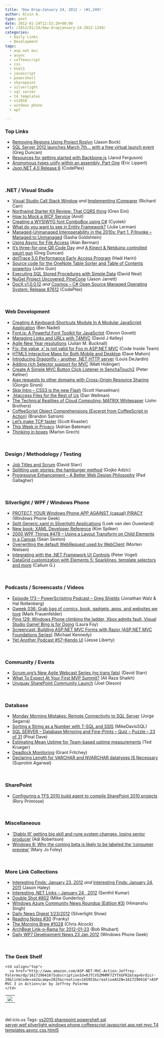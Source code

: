```yaml
---
title: 'Dew Drop–January 24, 2012 – (#1,249)'
author: Alvin A.
type: post
date: 2012-01-24T12:52:20+00:00
url: /2012/01/24/dew-dropjanuary-24-2012-1249/
categories:
  - Daily Links
  - Development
tags:
  - asp.net mvc
  - async
  - coffeescript
  - css
  - html5
  - javascript
  - powershell
  - sharepoint
  - silverlight
  - sql server
  - t4 templates
  - vs2010
  - windows phone
  - wpf

---
```

### <a name="top"></a>Top Links

  * [Removing Regions Using Project Roslyn][1] (Jason Bock)
  * [SQL Server 2012 launches March 7th&#8230; with a free virtual launch event][2] (Greg Duncan)
  * [Resources for getting started with Backbone.js][3] (Jarod Ferguson)
  * [Anonymous types unify within an assembly, Part One][4] (Eric Lippert)
  * <a href="http://json.codeplex.com/releases/view/80975" target="_blank">Json.NET 4.0 Release 6</a> (CodePlex)

&#160;

### <a name="dotnet"></a>.NET / Visual Studio

  * [Visual Studio Call Stack Window][5] _and_ [Implementing IComparer][6] (Richard Carr)
  * [Northwind Starter Kit Review: That CQRS thing][7] (Oren Eini)
  * [How to Mock a WCF Service][8] (Amit)
  * [Creating a WYSIWYG font ComboBox using C#][9] (Cyotek)
  * [What do you want to see in Entity Framework?][10] (Julie Lerman)
  * [Managed-Unmanaged Interoperability in the 2010s: Part 1, P/Invoke – Managed to Unmanaged][11] (Sasha Goldshtein)
  * <a href="http://blogs.msdn.com/b/csharpfaq/archive/2012/01/23/using-async-for-file-access-alan-berman.aspx" target="_blank">Using Async for File Access</a> (Alan Berman)
  * [It&#8217;s three-for-one QR Code Day][12] _and_ [A Kinect & Netduino controlled squirt gun][13] (Greg Duncan)
  * [dotTrace 5.0 Performance Early Access Program][14] (Hadi Hariri)
  * [Source code for the OneNote Table Sorter and Table of Contents powertoy][15] (John Guin)
  * [Executing SQL Stored Procedures with Simple.Data][16] (David Neal)
  * [NuGet Project Uncovered: PineCone][17] (Jason Jarrett)
  * <a href="http://docx.codeplex.com/releases/view/80870" target="_blank">DocX v1.0.0.12</a>&#160;_and_&#160;<a href="http://cosmos.codeplex.com/releases/view/80947" target="_blank">Cosmos &#8211; C# Open Source Managed Operating System: Release 87612</a> (CodePlex)

&#160;

### <a name="web"></a>Web Development

  * [Creating A Keyboard-Shortcuts Module In A Modular JavaScript Application][18] (Ben Nadel)
  * [Font.js: A Powerful Font Toolkit for JavaScript][19] (Devon Govett)
  * [Managing Links and URLs with T4MVC][20] (David J Kelley)
  * [Agile New Year resolutions][21] (Julian M. Bucknall)
  * [Fix: the value ‚x‘ is not valid for Foo in ASP.NET MVC][22] (Code Inside Team)
  * [HTML5 Interactive Maps for Both Mobile and Desktop][23] (Dave Mahon)
  * [Introducing Dragonfly – another .NET HTTP server][24] (Louis DeJardin)
  * [Adding rich Selector support for MVC][25] (Matt Hidinger)
  * [Create A Simple MVC Button Click Listener in SenchaTouch2][26] (Peter Kellner)
  * [Ajax requests to other domains with Cross-Origin Resource Sharing][27] (Giorgio Sironi)
  * [Skip Intro &#8211; CSS3 is the new Flash][28] (Scott Hanselman)
  * [.htaccess Files for the Rest of Us][29] (Dan Wellman)
  * [The Technical Realities of Cloud Computing: MATRIX Whitepaper][30] (John Brothers)
  * [CoffeeScript Object Comprehensions (Excerpt from CoffeeScript in Action)][31] (Brandon Satrom)
  * [Let&#8217;s make TCP faster][32] (Scott Knaster)
  * [This Week in Privacy][33] (Adrian Bateman)
  * [Thinking in boxes][34] (Marlon Grech)

&#160;

### <a name="design"></a>Design / Methodology / Testing

  * [Job Titles and Scrum][35] (David Starr)
  * [Splitting user stories: the hamburger method][36] (Gojko Adzic)
  * [Progressive Enhancement – A Better Web Design Philosophy][37] (Pad Gallagher)

&#160;

### <a name="silverlight"></a>Silverlight / WPF / Windows Phone

  * [PROTECT YOUR Windows Phone APP AGAINST (casual) PIRACY][38] (Windows Phone Geek)
  * [Split Generic.xaml in Silverlight Applications][39] (Loek van den Ouweland)
  * [New book: XAML Developer Reference][40] (Kim Spilker)
  * <a href="http://wpf.2000things.com/2012/01/24/479-using-a-layout-transform-on-child-elements-in-a-canvas/" target="_blank">2000 WPF Things #479 – Using a Layout Transform on Child Elements in a Canvas</a> (Sean Sexton)
  * [Overwriting the default WebRequest used by WebClient][41] (Morten Nielsen)
  * [Integrating with the .NET Framework UI Controls][42] (Peter Vogel)
  * [DataGrid customization with Elements 5: Sparklines, template selectors and more][43] (Callum G.)

&#160;

### <a name="podcasts"></a>Podcasts / Screencasts / Videos

  * [Episode 173 &#8211; PowerScripting Podcast &#8211; Greg Shields][44] (Jonathan Walz & Hal Rottenberg)
  * [Gweek 036: Grab bag of comics, book, gadgets, apps, and websites we love][45] (Mark Frauenfelder)
  * [Ping 129: Windows Phone climbing the ladder, Xbox admits fault, Visual Studio Game! Bing is for Doing][46] (Laura Foy)
  * [Screencast: Building ASP.NET MVC Forms with Razor (ASP.NET MVC Foundations Series)][47] (Michael Kennedy)
  * [Yet Another Podcast #57–Kendo UI][48] (Jesse Liberty)

&#160;

### <a name="events"></a>Community / Events

  * [Scrum.org’s New Agile Webcast Series (no trans fats)][49] (David Starr)
  * [What To Expect At Your First MVP Summit?][50] (Ali Raza Shaikh)
  * [Uruguay SharePoint Community Launch][51] (Joel Oleson)

&#160;

### <a name="sql"></a>Database

  * [Monday Morning Mistakes: Remote Connectivity to SQL Server][52] (Jorge Segarra)
  * [Sorting a String as a Number with T-SQL and SSIS][53] (MikeDavisSQL)
  * [SQL SERVER – Database Mirroring and Fine-Prints – Quiz – Puzzle – 23 of 31][54] (Pinal Dave)
  * [Estimating Mean Uptime for Team-based uptime measurements][55] (Ted Krueger)
  * [Deadlock Monitoring][56] (Grant Fritchey)
  * [Declaring Length for VARCHAR and NVARCHAR datatypes IS Necessary][57] (Suprotim Agarwal)

&#160;

### SharePoint

  * [Configuring a TFS 2010 build agent to compile SharePoint 2010 projects][58] (Rory Primrose)

&#160;

### <a name="misc"></a>Miscellaneous

  * [&#8216;Diablo III&#8217; getting big skill and rune system changes, losing senior producer][59] (Adi Robertson)
  * [Windows 8: Why the coming beta is likely to be labeled the &#8216;consumer preview&#8217;][60] (Mary Jo Foley)

&#160;

### <a name="links"></a>More Link Collections

  * [Interesting Finds: January 23, 2012][61] _and_ [Interesting Finds: January 24, 2011][62] (Jason Haley)
  * [Interesting .NET Links – January 24 , 2012][63] (Senthil Kumar)
  * [Double Shot #802][64] (Mike Gunderloy)
  * [Windows Azure Community News Roundup (Edition #3)][65] (Himanshu Singh)
  * [Daily News Digest 1/23/2012][66] (Silverlight Show)
  * [Reading Notes #30][67] (Franky)
  * [The Morning Brew #1028][68] (Chris Alcock)
  * [ArchBeat Link-o-Rama for 2012-01-23][69] (Bob Rhubart)
  * [Daily WP7 Development News 23 Jan 2012][70] (Windows Phone Geek)

&#160;

### <a name="shelf"></a>The Geek Shelf

<table border="0" cellspacing="0" cellpadding="0">
  <tr>
    <td>
      <img data-recalc-dims="1" decoding="async" src="https://i0.wp.com/ecx.images-amazon.com/images/I/51j-CeL%252B8uL._SL160_.jpg?w=660" />
    </td>
    
    <td valign="top">
      <a href="http://www.amazon.com/ASP-NET-MVC-Action-Jeffrey-Palermo/dp/1617290416?SubscriptionId=0JTCV5ZMHMF7ZYTXGFR2&tag=brdicr-20&linkCode=xm2&camp=2025&creative=165953&creativeASIN=1617290416">ASP.NET MVC 3 in Action</a> by Jeffrey Palermo
    </td>
  </tr>
</table>

&#160;

<div style="padding-bottom: 0px; margin: 0px; padding-left: 0px; padding-right: 0px; display: inline; float: none; padding-top: 0px" id="scid:0767317B-992E-4b12-91E0-4F059A8CECA8:1a3f9a0f-e2e5-4c41-a34b-989df5cc1270" class="wlWriterEditableSmartContent">
  del.icio.us Tags: <a href="http://del.icio.us/popular/vs2010" rel="tag">vs2010</a>,<a href="http://del.icio.us/popular/sharepoint" rel="tag">sharepoint</a>,<a href="http://del.icio.us/popular/powershell" rel="tag">powershell</a>,<a href="http://del.icio.us/popular/sql+server" rel="tag">sql server</a>,<a href="http://del.icio.us/popular/wpf" rel="tag">wpf</a>,<a href="http://del.icio.us/popular/silverlight" rel="tag">silverlight</a>,<a href="http://del.icio.us/popular/windows+phone" rel="tag">windows phone</a>,<a href="http://del.icio.us/popular/coffeescript" rel="tag">coffeescript</a>,<a href="http://del.icio.us/popular/javascript" rel="tag">javascript</a>,<a href="http://del.icio.us/popular/asp.net+mvc" rel="tag">asp.net mvc</a>,<a href="http://del.icio.us/popular/T4+templates" rel="tag">T4 templates</a>,<a href="http://del.icio.us/popular/async" rel="tag">async</a>,<a href="http://del.icio.us/popular/css" rel="tag">css</a>,<a href="http://del.icio.us/popular/html5" rel="tag">html5</a>
</div>

 [1]: http://www.jasonbock.net/JB/Default.aspx?blog=entry.0db303ac35dd4a29846467a48d5d7e03
 [2]: http://coolthingoftheday.blogspot.com/2012/01/sql-server-2012-launches-march-7th-with.html
 [3]: http://feedproxy.google.com/~r/ElegantCode/~3/DfpysudhRCk/
 [4]: http://blogs.msdn.com/b/ericlippert/archive/2012/01/23/anonymous-types-unify-within-an-assembly.aspx
 [5]: http://feedproxy.google.com/~r/BlackwaspLatestAdditions/~3/OPEQNcYNvYY/CallStack.aspx
 [6]: http://feedproxy.google.com/~r/BlackwaspLatestAdditions/~3/iPnKGlVBJ08/IComparer.aspx
 [7]: http://feedproxy.google.com/~r/AyendeRahien/~3/pb6OFheoa2k/northwind-starter-kit-review-that-cqrs-thing
 [8]: http://www.codeproject.com/Articles/318260/How-to-Mock-a-WCF-Service
 [9]: http://www.codeproject.com/Articles/318174/Creating-a-WYSIWYG-font-ComboBox-using-Csharp
 [10]: http://thedatafarm.com/blog/data-access/what-do-you-want-to-see-in-entity-framework/
 [11]: http://blogs.microsoft.co.il/blogs/sasha/archive/2012/01/24/managed-unmanaged-interoperability-in-the-2010s-part-1-p-invoke-managed-to-unmanaged.aspx
 [12]: http://channel9.msdn.com/coding4fun/blog/Its-three-for-one-QR-Code-Day
 [13]: http://channel9.msdn.com/coding4fun/kinect/A-Kinect--Netduino-controlled-squirt-gun
 [14]: http://blogs.jetbrains.com/dotnet/2012/01/dottrace-50-performance-early-access-program/
 [15]: http://blogs.msdn.com/b/johnguin/archive/2012/01/23/source-code-for-the-onenote-table-sorter-and-table-of-contents-powertoy.aspx
 [16]: http://feedproxy.google.com/~r/FreshBrewedCode/~3/pz5VLRveo9Q/
 [17]: http://feedproxy.google.com/~r/ElegantCode/~3/kSYlkO9Roug/
 [18]: http://www.bennadel.com/blog/2318-Creating-A-Keyboard-Shortcuts-Module-In-A-Modular-JavaScript-Application.htm
 [19]: http://badassjs.com/post/16355968400
 [20]: http://www.vnext.org/managing-links-and-urls-with-t4mvc
 [21]: http://blog.boyet.com/blog/blog/agile-new-year-resolutions/
 [22]: http://feedproxy.google.com/~r/Code-InsideBlogInternational/~3/VS5ienfqj6I/
 [23]: http://feedproxy.google.com/~r/AjaxBestiary/~3/DHlPjAd_NOc/
 [24]: http://whereslou.com/2012/01/24/introducing-dragonfly-another-net-http-server
 [25]: http://feedproxy.google.com/~r/mhidinger/~3/yo6LXeNygqw/adding-rich-selector-support-for-mvc.aspx
 [26]: http://feedproxy.google.com/~r/Peterkellnernet/~3/E80PpvEpFvI/
 [27]: http://feeds.dzone.com/~r/zones/css/~3/bvufXAYhEV0/ajax-requests-other-domains
 [28]: http://feedproxy.google.com/~r/ScottHanselman/~3/w7iCDUu7Tcw/SkipIntroCSS3IsTheNewFlash.aspx
 [29]: http://feedproxy.google.com/~r/nettuts/~3/0tRWn4s8wo4/
 [30]: http://blog.matrixresources.com/blog/technical-realities-cloud-computing-matrix-whitepaper
 [31]: http://feedproxy.google.com/~r/userinexperience/tYGT/~3/Zh7LnA1SU8M/
 [32]: http://feedproxy.google.com/~r/blogspot/Dcni/~3/KKlbigDkdvE/lets-make-tcp-faster.html
 [33]: http://blogs.msdn.com/b/ie/archive/2012/01/23/this-week-in-privacy.aspx
 [34]: http://marlongrech.wordpress.com/2012/01/23/thinking-in-boxes/
 [35]: http://feedproxy.google.com/~r/ElegantCode/~3/gm3MOx8FDhI/
 [36]: http://gojko.net/2012/01/23/splitting-user-stories-the-hamburger-method/
 [37]: http://expressioniq.com/?p=3550
 [38]: http://feedproxy.google.com/~r/Windowsphonegeek/~3/jIiXaSNLH5E/PROTECT-YOUR-Windows-Phone-APP-AGAINST--casual--PIRACY
 [39]: http://loekvandenouweland.com/index.php/2012/01/split-generic-xaml-in-silverlight-applications/
 [40]: http://blogs.msdn.com/b/microsoft_press/archive/2012/01/24/new-book-xaml-developer-reference.aspx
 [41]: http://www.sharpgis.net/post.aspx?id=70379c8d-b4f1-4ab9-8c8f-7b4feda73918
 [42]: http://visualstudiomagazine.com/articles/2012/01/23/integrating-with-the-net-framework-ui-controls.aspx
 [43]: http://www.mindscapehq.com/blog/index.php/2012/01/23/datagrid-customization-with-elements-5-sparklines-template-selectors-and-more/
 [44]: http://feedproxy.google.com/~r/Powerscripting/~3/4YtrZnVf_Bs/episode-173-power-scripting-podcast-greg-shields
 [45]: http://gweek.net/
 [46]: http://channel9.msdn.com/Shows/PingShow/Ping-129-Windows-Phone-climbing-the-ladder-Xbox-admits-fault-Visual-Studio-Game
 [47]: http://feedproxy.google.com/~r/MichaelCKennedysWeblog/~3/L2EbJ2A3Sic/ScreencastBuildingASPNETMVCFormsWithRazorASPNETMVCFoundationsSeries.aspx
 [48]: http://feedproxy.google.com/~r/JesseLiberty-SilverlightGeek/~3/_z42LvHCim0/
 [49]: http://feedproxy.google.com/~r/ElegantCode/~3/aZP-DKEqcMU/
 [50]: http://feedproxy.google.com/~r/microsoft_feed/~3/VPPUBqL6oVk/
 [51]: http://feedproxy.google.com/~r/JoelsSharepointLand/~3/aobUK2dU-J4/ViewPost.aspx
 [52]: http://feedproxy.google.com/~r/sqlserverpedia/~3/8gy_g9Ho5Go/
 [53]: http://feedproxy.google.com/~r/sqlserverpedia/~3/6SbZOZaVaFc/
 [54]: http://blog.sqlauthority.com/2012/01/24/sql-server-database-mirroring-and-fine-prints-quiz-puzzle-23-of-31/
 [55]: http://blogs.lessthandot.com/index.php/DataMgmt/DBAdmin/estimating-mean-uptime-for-team
 [56]: http://feedproxy.google.com/~r/sqlserverpedia/~3/sRIFie04sa4/
 [57]: http://feedproxy.google.com/~r/sqlservercurry/blog/~3/hg4BVXW7Qs0/declaring-length-for-varchar-and.html
 [58]: http://feedproxy.google.com/~r/RoryPrimrose/~3/RWIEXY1X0FQ/post.aspx
 [59]: http://www.theverge.com/gaming/2012/1/23/2728079/blizzard-diablo-iii-skill-rune-changes-senior-producer-leaves
 [60]: http://www.zdnet.com/blog/microsoft/windows-8-why-the-coming-beta-is-likely-to-be-labeled-the-consumer-preview/11716
 [61]: http://jasonhaley.com/blog/post.aspx?id=6112f7d4-8bcf-479c-905e-1bf46a38526c
 [62]: http://jasonhaley.com/blog/post.aspx?id=a503554f-3c05-42b3-b63d-aedec6e48655
 [63]: http://techblog.ginktage.com/2012/01/interesting-net-links-january-24-2012/
 [64]: http://afreshcup.com/home/2012/1/24/double-shot-802.html
 [65]: http://blogs.msdn.com/b/windowsazure/archive/2012/01/23/windows-azure-community-news-roundup-edition-3.aspx
 [66]: http://feedproxy.google.com/~r/silverlightshow/~3/8QPoYtSuiKQ/Daily-News-Digest-1-23-2012.aspx
 [67]: http://www.frankysnotes.com/2012/01/reading-notes-30.html
 [68]: http://feedproxy.google.com/~r/ReflectivePerspective/~3/u27idPJN41E/
 [69]: http://feedproxy.google.com/~r/brhubartOTN/~3/DFCED4IOhBc/archbeat_link_o_rama_for64
 [70]: http://feedproxy.google.com/~r/Windowsphonegeek/~3/HFIMqB6vkQE/daily-wp7-development-news-23-jan-2012